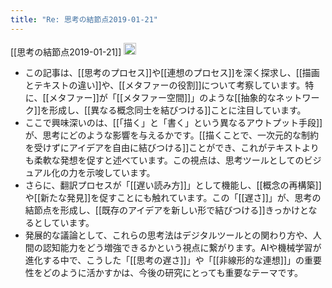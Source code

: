 ```yaml
---
title: "Re: 思考の結節点2019-01-21"
---
```


[[思考の結節点2019-01-21]]
<img src='https://scrapbox.io/api/pages/nishio/gpt/icon' alt='gpt.icon' height="19.5"/>
- この記事は、[[思考のプロセス]]や[[連想のプロセス]]を深く探求し、[[描画とテキストの違い]]や、[[メタファーの役割]]について考察しています。特に、[[メタファー]]が「[[メタファー空間]]」のような[[抽象的なネットワーク]]を形成し、[[異なる概念同士を結びつける]]ことに注目しています。
- ここで興味深いのは、[[「描く」と「書く」という異なるアウトプット手段]]が、思考にどのような影響を与えるかです。[[描くことで、一次元的な制約を受けずにアイデアを自由に結びつける]]ことができ、これがテキストよりも柔軟な発想を促すと述べています。この視点は、思考ツールとしてのビジュアル化の力を示唆しています。
- さらに、翻訳プロセスが「[[遅い読み方]]」として機能し、[[概念の再構築]]や[[新たな発見]]を促すことにも触れています。この「[[遅さ]]」が、思考の結節点を形成し、[[既存のアイデアを新しい形で結びつける]]きっかけとなるとしています。
- 発展的な議論として、これらの思考法はデジタルツールとの関わり方や、人間の認知能力をどう増強できるかという視点に繋がります。AIや機械学習が進化する中で、こうした「[[思考の遅さ]]」や「[[非線形的な連想]]」の重要性をどのように活かすかは、今後の研究にとっても重要なテーマです。
